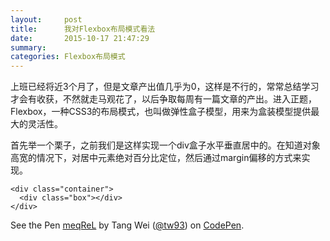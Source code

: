 ```yaml
---
layout:     post
title:      我对Flexbox布局模式看法
date:       2015-10-17 21:47:29
summary:    
categories: Flexbox布局模式
---
```


上班已经将近3个月了，但是文章产出值几乎为0，这样是不行的，常常总结学习才会有收获，不然就走马观花了，以后争取每周有一篇文章的产出。进入正题，Flexbox，一种CSS3的布局模式，也叫做弹性盒子模型，用来为盒装模型提供最大的灵活性。

首先举一个栗子，之前我们是这样实现一个div盒子水平垂直居中的。在知道对象高宽的情况下，对居中元素绝对百分比定位，然后通过margin偏移的方式来实现。
<div data-height="268" data-theme-id="20106" data-slug-hash="meqReL" data-default-tab="html" data-user="tw93" class='codepen'><pre><code>&lt;div class=&quot;container&quot;&gt;
  &lt;div class=&quot;box&quot;&gt;&lt;/div&gt;
&lt;/div&gt;</code></pre>
<p>See the Pen <a href='http://codepen.io/tw93/pen/meqReL/'>meqReL</a> by Tang Wei (<a href='http://codepen.io/tw93'>@tw93</a>) on <a href='http://codepen.io'>CodePen</a>.</p>
</div><script async src="//assets.codepen.io/assets/embed/ei.js"></script>

